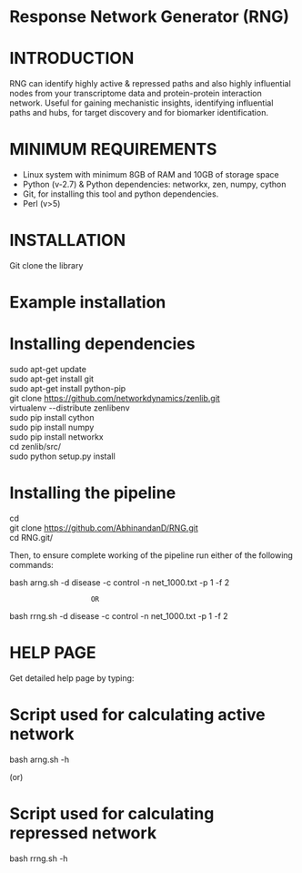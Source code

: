 # Response Network Generator (RNG)

# INTRODUCTION

RNG can identify highly active & repressed paths and also highly influential nodes from your transcriptome data and protein-protein interaction network. Useful for gaining mechanistic insights, identifying influential paths and hubs, for target discovery and for biomarker identification.

# MINIMUM REQUIREMENTS
* Linux system with minimum 8GB of RAM and 10GB of storage space
* Python (v-2.7) & Python dependencies: networkx, zen, numpy, cython
* Git, for installing this tool and python dependencies.
* Perl (v>5)

# INSTALLATION
Git clone the library

# Example installation

 # Installing dependencies
  
  sudo apt-get update  
  sudo apt-get install git  
  sudo apt-get install python-pip  
  git clone https://github.com/networkdynamics/zenlib.git  
  virtualenv --distribute zenlibenv  
  sudo pip install cython  
  sudo pip install numpy  
  sudo pip install networkx  
  cd zenlib/src/  
  sudo python setup.py install  
  
 # Installing the pipeline
 
  cd  
  git clone https://github.com/AbhinandanD/RNG.git  
  cd RNG.git/

Then, to ensure complete working of the pipeline run either of the following commands:

  bash arng.sh -d disease -c control -n net_1000.txt -p 1 -f 2
  
                        OR                    
  
  bash rrng.sh -d disease -c control -n net_1000.txt -p 1 -f 2


# HELP PAGE
Get detailed help page by typing:

 # Script used for calculating active network
 
 bash arng.sh -h 

(or)

 # Script used for calculating repressed network
 
 bash rrng.sh -h
 
 
